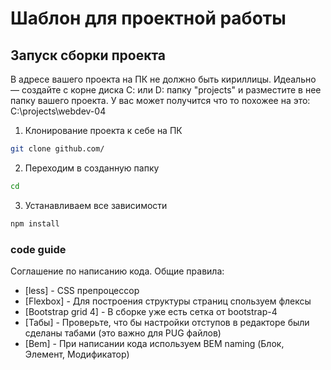 ﻿# Шаблон для проектной работы

## Запуск сборки проекта
В адресе вашего проекта на ПК не должно быть кириллицы. Идеально — создайте с корне диска С: или D: папку "projects" и разместите в нее папку вашего проекта. У вас может получится что то похожее на это: C:\projects\webdev-04

1. Клонирование проекта к себе на ПК               
```sh
git clone github.com/
```

2. Переходим в созданную папку
```sh
cd 
```

3. Устанавливаем все зависимости
```sh 
npm install
```

### code guide

Соглашение по написанию кода. Общие правила:

* [less] - CSS препроцессор
* [Flexbox] - Для построения структуры страниц спользуем флексы
* [Bootstrap grid 4] - В сборке уже есть сетка от bootstrap-4
* [Табы] - Проверьте, что бы настройки отступов в редакторе были сделаны табами (это важно для PUG файлов)
* [Bem] - При написании кода используем BEM naming (Блок, Элемент, Модификатор)